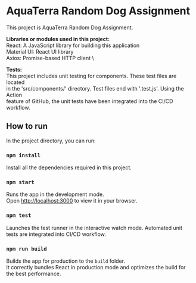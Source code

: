 # AquaTerra Random Dog Assignment

This project is AquaTerra Random Dog Assignment.

**Libraries or modules used in this project:** \
React: A JavaScript library for building this application \
Material UI: React UI library \
Axios: Promise-based HTTP client \

**Tests:** \
This project includes unit testing for components. These test files are located \
in the 'src/components/' directory. Test files end with '.test.js'. Using the Action \
feature of GitHub, the unit tests have been integrated into the CI/CD workflow.

## How to run

In the project directory, you can run:

### `npm install`

Install all the dependencies required in this project.

### `npm start`

Runs the app in the development mode.\
Open [http://localhost:3000](http://localhost:3000) to view it in your browser.

### `npm test`

Launches the test runner in the interactive watch mode.
Automated unit tests are integrated into CI/CD workflow.

### `npm run build`

Builds the app for production to the `build` folder.\
It correctly bundles React in production mode and optimizes the build for the best performance.

